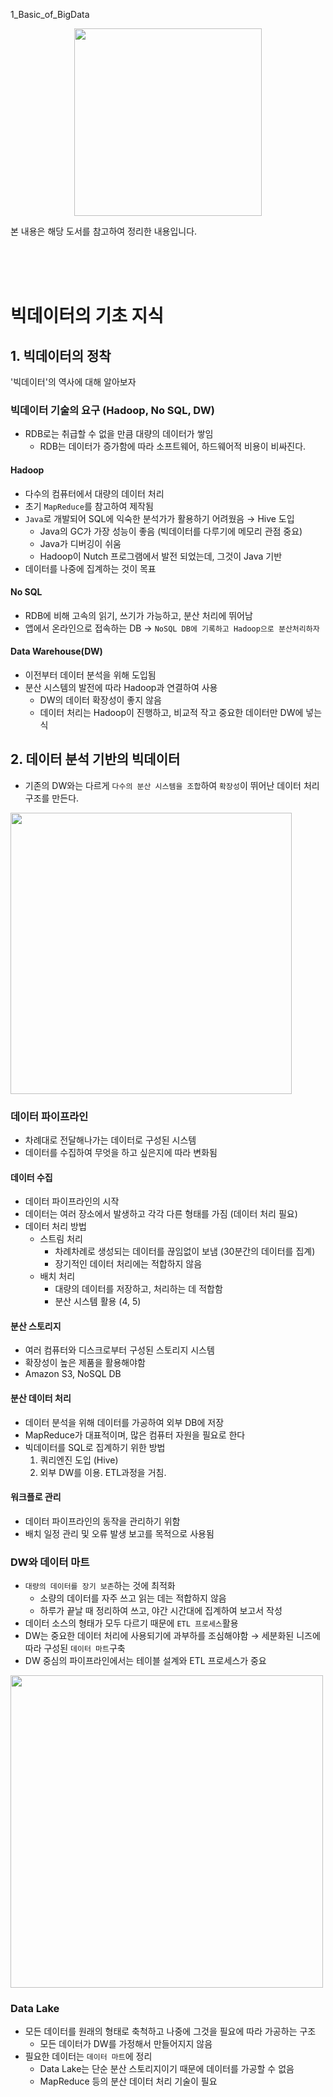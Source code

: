 1_Basic_of_BigData

<p align="center">
<img src="https://user-images.githubusercontent.com/40620421/183598835-ebf8d4ba-354d-4b02-8ccd-a7d1f2d29018.jpg" width="300">

본 내용은 해당 도서를 참고하여 정리한 내용입니다.
</p>

<br/>
<br/>
<br/>

# 빅데이터의 기초 지식

## 1. 빅데이터의 정착
'빅데이터'의 역사에 대해 알아보자

### 빅데이터 기술의 요구 (Hadoop, No SQL, DW)
- RDB로는 취급할 수 없을 만큼 대량의 데이터가 쌓임
    - RDB는 데이터가 증가함에 따라 소프트웨어, 하드웨어적 비용이 비싸진다.

#### Hadoop
- 다수의 컴퓨터에서 대량의 데이터 처리
- 초기 `MapReduce`를 참고하여 제작됨
- `Java`로 개발되어 SQL에 익숙한 분석가가 활용하기 어려웠음 → Hive 도입
    - Java의 GC가 가장 성능이 좋음 (빅데이터를 다루기에 메모리 관점 중요)
    - Java가 디버깅이 쉬움
    - Hadoop이 Nutch 프로그램에서 발전 되었는데, 그것이 Java 기반
- 데이터를 나중에 집계하는 것이 목표

#### No SQL
- RDB에 비해 고속의 읽기, 쓰기가 가능하고, 분산 처리에 뛰어남
- 앱에서 온라인으로 접속하는 DB → `NoSQL DB에 기록하고 Hadoop으로 분산처리하자`

#### Data Warehouse(DW)
- 이전부터 데이터 분석을 위해 도입됨
- 분산 시스템의 발전에 따라 Hadoop과 연결하여 사용
    - DW의 데이터 확장성이 좋지 않음
    - 데이터 처리는 Hadoop이 진행하고, 비교적 작고 중요한 데이터만 DW에 넣는 식

## 2. 데이터 분석 기반의 빅데이터
- 기존의 DW와는 다르게 `다수의 분산 시스템을 조합`하여 `확장성`이 뛰어난 데이터 처리 구조를 만든다.

<img src = "https://user-images.githubusercontent.com/40620421/185407816-445e1b11-29ff-46c9-b55d-ab31094939e4.png" width="450">

### 데이터 파이프라인
- 차례대로 전달해나가는 데이터로 구성된 시스템
- 데이터를 수집하여 무엇을 하고 싶은지에 따라 변화됨

#### 데이터 수집
- 데이터 파이프라인의 시작
- 데이터는 여러 장소에서 발생하고 각각 다른 형태를 가짐 (데이터 처리 필요)
- 데이터 처리 방법
    - 스트림 처리
        - 차례차례로 생성되는 데이터를 끊임없이 보냄 (30분간의 데이터를 집계)
        - 장기적인 데이터 처리에는 적합하지 않음
    - 배치 처리
        - 대량의 데이터를 저장하고, 처리하는 데 적합함
        - 분산 시스템 활용 (4, 5)

#### 분산 스토리지
- 여러 컴퓨터와 디스크로부터 구성된 스토리지 시스템
- 확장성이 높은 제품을 활용해야함
- Amazon S3, NoSQL DB

#### 분산 데이터 처리
- 데이터 분석을 위해 데이터를 가공하여 외부 DB에 저장
- MapReduce가 대표적이며, 많은 컴퓨터 자원을 필요로 한다
- 빅데이터를 SQL로 집계하기 위한 방법
    1. 쿼리엔진 도입 (Hive)
    1. 외부 DW를 이용. ETL과정을 거침.

#### 워크플로 관리
- 데이터 파이프라인의 동작을 관리하기 위함
- 배치 일정 관리 및 오류 발생 보고를 목적으로 사용됨

### DW와 데이터 마트
- `대량의 데이터를 장기 보존`하는 것에 최적화
    - 소량의 데이터를 자주 쓰고 읽는 데는 적합하지 않음
    - 하루가 끝날 때 정리하여 쓰고, 야간 시간대에 집계하여 보고서 작성
- 데이터 소스의 형태가 모두 다르기 때문에 `ETL 프로세스`활용
- DW는 중요한 데이터 처리에 사용되기에 과부하를 조심해야함 → 세분화된 니즈에 따라 구성된 `데이터 마트`구축
- DW 중심의 파이프라인에서는 테이블 설계와 ETL 프로세스가 중요

<img src="https://upload.wikimedia.org/wikipedia/commons/d/d8/Data_Warehouse_Feeding_Data_Mart.jpg" width="500">

### Data Lake
- 모든 데이터를 원래의 형태로 축척하고 나중에 그것을 필요에 따라 가공하는 구조
    - 모든 데이터가 DW를 가정해서 만들어지지 않음
- 필요한 데이터는 `데이터 마트`에 정리
    - Data Lake는 단순 분산 스토리지이기 때문에 데이터를 가공할 수 없음
    - MapReduce 등의 분산 데이터 처리 기술이 필요


